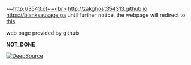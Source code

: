 ~~http://3543.cf~~<br>
http://zakghost354313.github.io<br>
https://blanksausage.ga
until further notice, the webpage will redirect to [this](https://zakghost354313.github.io/matrix)

web page provided by github

<b>NOT_DONE</b>

[![DeepSource](https://deepsource.io/gh/ZakGhost354313/ZakGhost354313.github.io.svg/?label=active+issues&show_trend=true)](https://deepsource.io/gh/ZakGhost354313/ZakGhost354313.github.io/?ref=repository-badge)
